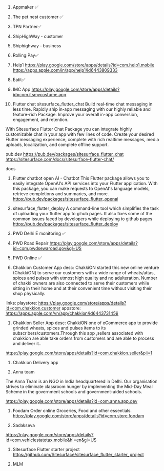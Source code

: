 1. Appmaker ✅
1. The pet nest customer ✅
1. TPN Partner✅

1. ShipHighWay - customer
1. Shiphighway - business
1. Rolling Pay✅

1. Help1
   https://play.google.com/store/apps/details?id=com.help1.mobile
   https://apps.apple.com/in/app/help1/id6443809333

1. Eatit✅
1. IMC App
   https://play.google.com/store/apps/details?id=com.itsmycostume.app

1. Flutter chat
   sitesurface_flutter_chat
   Build real-time chat messaging in less time. Rapidly ship in-app messaging with our highly reliable and feature-rich Package. Improve your overall in-app conversion, engagement, and retention.

With Sitesurface Flutter Chat Package you can integrate highly customizable chat in your app with few lines of code. Create your desired Flutter messaging experience, complete with rich realtime messages, media uploads, localization, and complete offline support.

pub.dev
https://pub.dev/packages/sitesurface_flutter_chat
https://sitesurface.com/docs/sitesurface-flutter-chat/

docs

1. Flutter chatbot open AI - Chatbot
   This Flutter package allows you to easily integrate OpenAI's API services into your Flutter application. With this package, you can make requests to OpenAI's language models, retrieve completions and summaries, and more.
   https://pub.dev/packages/sitesurface_flutter_openai

1. sitesurface_flutter_deploy
   A command-line tool which simplifies the task of uploading your flutter app to gihub pages. It also fixes some of the common issues faced by developers while deploying to github pages
   https://pub.dev/packages/sitesurface_flutter_deploy

1. PWD Delhi E monitoring ✅
1. PWD Road Repair
   https://play.google.com/store/apps/details?id=com.pwdsewaroad.gov&gl=US

1. PWD Online ✅

1. Chakkion Customer App
   desc: ChakkiON started this new online venture (ChakkiON) to serve our customers with a wide range of wheats/attas, spices and pulses with utmost high quality and no adulteration. Number of chakki owners are also connected to serve their customers while sitting in their home and at their convenient time without visiting their shop physically.

links:
playstore: https://play.google.com/store/apps/details?id=com.chakkion.customer
appstore: https://apps.apple.com/vn/app/chakkion/id6443731459

1. Chakkion Seller App
   desc: ChakkiON one of eCommerce app to provide grinded wheats, spices and pulses items to its subscribers/customers.Through this app ,sellers associated with chakkion are able take orders from customers and are able to process and deliver it..

https://play.google.com/store/apps/details?id=com.chakkion.seller&pli=1

1. Chakkion Delivery app

1. Anna team

The Anna Team is an NGO in India headquartered in Delhi. Our organisation strives to eliminate classroom hunger by implementing the Mid-Day Meal Scheme in the government schools and government-aided schools.

https://play.google.com/store/apps/details?id=com.anna.app.dev

1. Foodam
   Order online Groceries, Food and other essentials.
   https://play.google.com/store/apps/details?id=com.store.foodam

1. Sadakseva

https://play.google.com/store/apps/details?id=com.vehiclestatetax.mobile&hl=en&gl=US

1. Sitesurface Flutter starter project
   https://github.com/Sitesurface/sitesurface_flutter_starter_project

1. MLM
